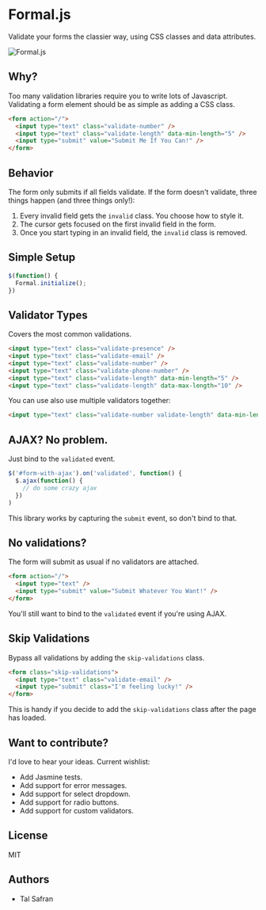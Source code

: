 Formal.js
=====

Validate your forms the classier way, using CSS classes and data attributes.

![Formal.js](http://media.giphy.com/media/AeK5hedXN0cAE/giphy.gif "Formal.js")

Why?
---------

Too many validation libraries require you to write lots of Javascript. Validating a form element should be as simple as adding a CSS class.

```html
<form action="/">
  <input type="text" class="validate-number" />
  <input type="text" class="validate-length" data-min-length="5" />
  <input type="submit" value="Submit Me If You Can!" />
</form>
```

Behavior
---------

The form only submits if all fields validate. If the form doesn't validate, three things happen (and three things only!):

1. Every invalid field gets the `invalid` class. You choose how to style it.
2. The cursor gets focused on the first invalid field in the form.
3. Once you start typing in an invalid field, the `invalid` class is removed.

Simple Setup
--------------------
```javascript
$(function() {
  Formal.initialize();
})
```

Validator Types
------------------------------

Covers the most common validations.

```html
<input type="text" class="validate-presence" />
<input type="text" class="validate-email" />
<input type="text" class="validate-number" />
<input type="text" class="validate-phone-number" />
<input type="text" class="validate-length" data-min-length="5" />
<input type="text" class="validate-length" data-max-length="10" />
```

You can use also use multiple validators together:

```html
<input type="text" class="validate-number validate-length" data-min-length="5">
```

AJAX? No problem.
-----------------

Just bind to the `validated` event.

```javascript
$('#form-with-ajax').on('validated', function() {
  $.ajax(function() {
    // do some crazy ajax
  })
)
```

This library works by capturing the `submit` event, so don't bind to that.


No validations?
--------------------------------------

The form will submit as usual if no validators are attached.

```html
<form action="/">
  <input type="text" />
  <input type="submit" value="Submit Whatever You Want!" />
</form>
```

You'll still want to bind to the `validated` event if you're using AJAX.

Skip Validations
-----------------------------------

Bypass all validations by adding the `skip-validations` class.

```html
<form class="skip-validations">
  <input type="text" class="validate-email" />
  <input type="submit" class="I'm feeling lucky!" />
</form>
```

This is handy if you decide to add the `skip-validations` class after the page has loaded.


Want to contribute?
---------------------

I'd love to hear your ideas. Current wishlist:

- Add Jasmine tests.
- Add support for error messages.
- Add support for select dropdown.
- Add support for radio buttons.
- Add support for custom validators.

License
-------------

MIT


Authors
-------------
- Tal Safran
